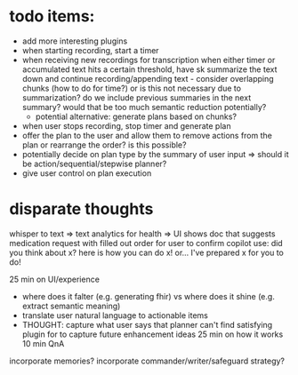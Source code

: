 # todo items: 
- add more interesting plugins
- when starting recording, start a timer
- when receiving new recordings for transcription when either timer or accumulated text hits a certain threshold, have sk summarize the text down and continue recording/appending text
		- consider overlapping chunks (how to do for time?) or is this not necessary due to summarization? do we include previous summaries in the next summary? would that be too much semantic reduction potentially?
	- potential alternative: generate plans based on chunks?
- when user stops recording, stop timer and generate plan
- offer the plan to the user and allow them to remove actions from the plan or rearrange the order? is this possible?
- potentially decide on plan type by the summary of user input => should it be action/sequential/stepwise planner?
- give user control on plan execution

# disparate thoughts
whisper to text => text analytics for health => UI shows doc that suggests medication request with filled out order for user to confirm
copilot use: did you think about x? here is how you can do x! or... I've prepared x for you to do!

25 min on UI/experience
- where does it falter (e.g. generating fhir) vs where does it shine (e.g. extract semantic meaning)
- translate user natural language to actionable items
- THOUGHT: capture what user says that planner can't find satisfying plugin for to capture future enhancement ideas
25 min on how it works
10 min QnA

incorporate memories? incorporate commander/writer/safeguard strategy?